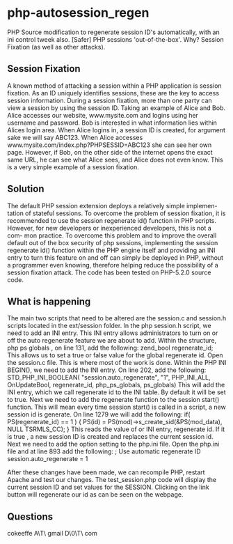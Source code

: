 php-autosession_regen
=====================

PHP Source modification to regenerate session ID's automatically, with an ini control tweek also. [Safer] PHP sessions 'out-of-the-box'. Why? Session Fixation (as well as other attacks).

<h2>Session Fixation</h2>
A known method of attacking a session within a PHP application is session fixation. As an ID uniquely identifies sessions, these are the key to access session information. During a session fixation, more than one party can view
a session by using the session ID. Taking an example of Alice and Bob. Alice accesses our website, www.mysite.com and logins using her username and password. Bob is interested in what information lies within Alices login area.
When Alice logins in, a session ID is created, for argument sake we will say ABC123. When Alice accesses www.mysite.com/index.php?PHPSESSID=ABC123 she can see her own page. However, if Bob, on the other side of the internet opens the exact same URL, he can see what Alice sees, and Alice does
not even know. This is a very simple example of a session fixation.

<h2>Solution</h2>
The default PHP session extension deploys a relatively simple implemen- tation of stateful sessions. To overcome the problem of session fixation, it is recommended to use the session regenerate id() function in PHP scripts. However, for new developers or inexperienced developers, this is not a com- mon practice. To overcome this problem and to improve the overall default out of the box security of php sessions, implementing the session regenerate id() function within the PHP engine itself and providing an INI entry to turn this feature on and off can simply be deployed in PHP, without a programmer even knowing, therefore helping reduce the possibility of a session fixation attack. The code has been tested on PHP-5.2.0 source code.

<h2>What is happening</h2>
The main two scripts that need to be altered are the session.c and session.h scripts located in the ext/session folder. In the php session.h script, we need to add an INI entry. This INI entry allows administrators to turn on or off the auto regenerate feature we are about to add. Within the structure,
php ps globals , on line 131, add the following:
zend_bool regenerate_id;
This allows us to set a true or false value for the global regenerate id. Open the session.c file. This is where most of the work is done. Within the PHP INI BEGIN(), we need to add the INI entry. On line 202, add the following:
STD_PHP_INI_BOOLEAN( "session.auto_regenerate",  "1", PHP_INI_ALL,
OnUpdateBool, regenerate_id, php_ps_globals, ps_globals)
This will add the INI entry, which we call regenerate id to the INI table. By default it will be set to true. Next we need to add the regenerate function to the session start() function. This will mean every time session start() is called in a script, a new session id is generate. On line 1279 we will add the following:
if( PS(regenerate_id) == 1 )
   {
  PS(id) = PS(mod)->s_create_sid(&PS(mod_data), NULL TSRMLS_CC);
   }
This reads the value of or INI entry, regenerate id. If it is true , a new session ID is created and replaces the current session id. Next we need to add the option setting to the php.ini file. Open the php.ini file and at line 893 add the following:
; Use automatic regenerate ID
session.auto_regenerate = 1

After these changes have been made, we can recompile PHP, restart Apache and test our changes. The test_session.php code will display the current session ID and set values for the SESSION. Clicking on the link button will regenerate our id as can be seen on the webpage.

<h2>Questions</h2>
cokeeffe A\T\ gmail D\0\T\ com 
